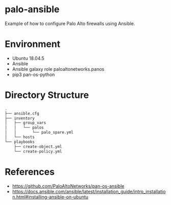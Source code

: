 # palo-ansible
Example of how to configure Palo Alto firewalls using Ansible.

# Environment
* Ubuntu 18.04.5
* Ansible
* Ansible galaxy role paloaltonetworks.panos
* pip3 pan-os-python

# Directory Structure
```bash
.
├── ansible.cfg
├── inventory
│   ├── group_vars
│   │   └── palos
│   │       └── palo_spare.yml
│   └── hosts
└── playbooks
    ├── create-object.yml
    └── create-policy.yml

```

# References
* https://github.com/PaloAltoNetworks/pan-os-ansible
* https://docs.ansible.com/ansible/latest/installation_guide/intro_installation.html#installing-ansible-on-ubuntu
